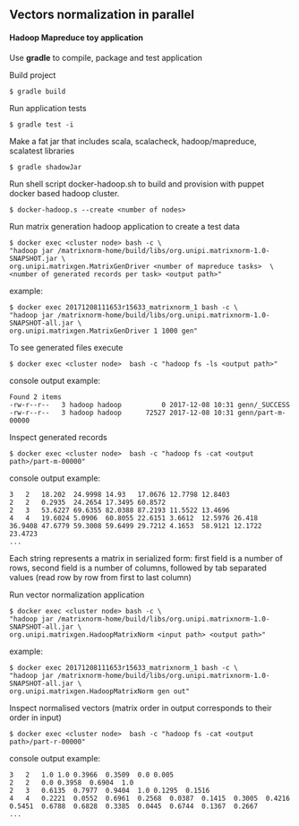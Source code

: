 ## Vectors normalization in parallel

#### Hadoop Mapreduce toy application

Use **gradle** to compile, package and test application

Build project

    $ gradle build
    
Run application tests

    $ gradle test -i

Make a fat jar that includes scala, scalacheck, hadoop/mapreduce, scalatest libraries 

    $ gradle shadowJar

Run shell script docker-hadoop.sh to build and provision with puppet docker based hadoop cluster. 

    $ docker-hadoop.s --create <number of nodes>
    
Run matrix generation hadoop application to create a test data

    $ docker exec <cluster node> bash -c \
    "hadoop jar /matrixnorm-home/build/libs/org.unipi.matrixnorm-1.0-SNAPSHOT.jar \ 
    org.unipi.matrixgen.MatrixGenDriver <number of mapreduce tasks>  \
    <number of generated records per task> <output path>"

example: 

    $ docker exec 20171208111653r15633_matrixnorm_1 bash -c \
    "hadoop jar /matrixnorm-home/build/libs/org.unipi.matrixnorm-1.0-SNAPSHOT-all.jar \ 
    org.unipi.matrixgen.MatrixGenDriver 1 1000 gen"

To see generated files execute

    $ docker exec <cluster node>  bash -c "hadoop fs -ls <output path>"

console output example:
    
    Found 2 items
    -rw-r--r--   3 hadoop hadoop          0 2017-12-08 10:31 genn/_SUCCESS
    -rw-r--r--   3 hadoop hadoop      72527 2017-12-08 10:31 genn/part-m-00000
    
Inspect generated records

    $ docker exec <cluster node>  bash -c "hadoop fs -cat <output path>/part-m-00000"

console output example:

    3	2	18.202	24.9998	14.93	17.0676	12.7798	12.8403
    2	2	0.2935	24.2654	17.3495	60.8572
    2	3	53.6227	69.6355	82.0388	87.2193	11.5522	13.4696
    4	4	19.6024	5.0906	60.8055	22.6151	3.6612	12.5976	26.418	36.9408	47.6779	59.3008	59.6499	29.7212	4.1653	58.9121	12.1722	23.4723
    ...

Each string represents a matrix in serialized form: first field is a number of rows, second 
field is a number of columns, followed by tab separated values (read row by row from first to last column) 

Run vector normalization application

    $ docker exec <cluster node> bash -c \
    "hadoop jar /matrixnorm-home/build/libs/org.unipi.matrixnorm-1.0-SNAPSHOT-all.jar \ 
    org.unipi.matrixgen.HadoopMatrixNorm <input path> <output path>"
    
example:  

    $ docker exec 20171208111653r15633_matrixnorm_1 bash -c \
    "hadoop jar /matrixnorm-home/build/libs/org.unipi.matrixnorm-1.0-SNAPSHOT-all.jar \ 
    org.unipi.matrixgen.HadoopMatrixNorm gen out"
 
Inspect normalised vectors (matrix order in output corresponds to their order in input)

    $ docker exec <cluster node>  bash -c "hadoop fs -cat <output path>/part-r-00000"
       
console output example:

    3	2	1.0	1.0	0.3966	0.3509	0.0	0.005
    2	2	0.0	0.3958	0.6904	1.0
    2	3	0.6135	0.7977	0.9404	1.0	0.1295	0.1516
    4	4	0.2221	0.0552	0.6961	0.2568	0.0387	0.1415	0.3005	0.4216	0.5451	0.6788	0.6828	0.3385	0.0445	0.6744	0.1367	0.2667
    ...